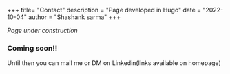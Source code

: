 +++
title= "Contact"
description = "Page developed in Hugo"
date = "2022-10-04"
author = "Shashank sarma"
+++

*Page under construction*
### Coming soon!!
Until then you can mail me or DM on Linkedin(links available on homepage)